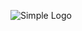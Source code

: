 ![Simple Logo](https://github.com/MorganRuffell/DirectX11-12-Programming-MicroTools/blob/master/Microtools.png)
